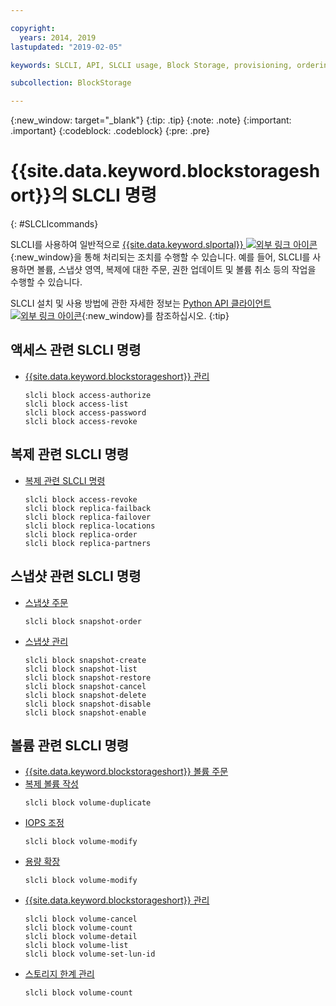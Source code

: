 ```yaml
---

copyright:
  years: 2014, 2019
lastupdated: "2019-02-05"

keywords: SLCLI, API, SLCLI usage, Block Storage, provisioning, ordering, managing

subcollection: BlockStorage

---
```

{:new_window: target="_blank"}
{:tip: .tip}
{:note: .note}
{:important: .important}
{:codeblock: .codeblock}
{:pre: .pre}

# {{site.data.keyword.blockstorageshort}}의 SLCLI 명령
{: #SLCLIcommands}

SLCLI를 사용하여 일반적으로 [{{site.data.keyword.slportal}} ![외부 링크 아이콘](../../icons/launch-glyph.svg "외부 링크 아이콘")](https://control.softlayer.com/){:new_window}을 통해 처리되는 조치를 수행할 수 있습니다. 예를 들어, SLCLI를 사용하면 볼륨, 스냅샷 영역, 복제에 대한 주문, 권한 업데이트 및 볼륨 취소 등의 작업을 수행할 수 있습니다.

SLCLI 설치 및 사용 방법에 관한 자세한 정보는 [Python API 클라이언트 ![외부 링크 아이콘](../../icons/launch-glyph.svg "외부 링크 아이콘")](https://softlayer-python.readthedocs.io/en/latest/cli.html){:new_window}를 참조하십시오.
{:tip}

## 액세스 관련 SLCLI 명령
* [{{site.data.keyword.blockstorageshort}} 관리](/docs/infrastructure/BlockStorage?topic=BlockStorage-managingstorage)  
  ```
  slcli block access-authorize
  slcli block access-list
  slcli block access-password
  slcli block access-revoke
  ```

## 복제 관련 SLCLI 명령

* [복제 관련 SLCLI 명령](/docs/infrastructure/BlockStorage?topic=BlockStorage-replication#clicommands)
  ```
  slcli block access-revoke
  slcli block replica-failback
  slcli block replica-failover
  slcli block replica-locations
  slcli block replica-order
  slcli block replica-partners
  ```

## 스냅샷 관련 SLCLI 명령

* [스냅샷 주문](ordering-/docs/infrastructure/BlockStorage?topic=BlockStorage-snapshots#ordering-snapshot-space-through-the-slcli)
  ```
  slcli block snapshot-order
  ```

* [스냅샷 관리](/docs/infrastructure/BlockStorage?topic=BlockStorage-managingSnapshots)
  ```
  slcli block snapshot-create
  slcli block snapshot-list
  slcli block snapshot-restore
  slcli block snapshot-cancel
  slcli block snapshot-delete
  slcli block snapshot-disable
  slcli block snapshot-enable
  ```

## 볼륨 관련 SLCLI 명령

* [{{site.data.keyword.blockstorageshort}} 볼륨 주문](/docs/infrastructure/BlockStorage?topic=BlockStorage-orderingthroughCLI)
* [복제 볼륨 작성](/docs/infrastructure/BlockStorage?topic=BlockStorage-duplicatevolume)
  ```
  slcli block volume-duplicate
  ```
* [IOPS 조정](/docs/infrastructure/BlockStorage?topic=BlockStorage-adjustingIOPS#steps)
  ```
  slcli block volume-modify
  ```
* [용량 확장](/docs/infrastructure/BlockStorage?topic=BlockStorage-expandingcapacity#steps)
  ```
  slcli block volume-modify
  ```
* [{{site.data.keyword.blockstorageshort}} 관리](/docs/infrastructure/BlockStorage?topic=BlockStorage-managingstorage)  
  ```
  slcli block volume-cancel
  slcli block volume-count
  slcli block volume-detail
  slcli block volume-list
  slcli block volume-set-lun-id
  ```
* [스토리지 한계 관리](/docs/infrastructure/BlockStorage?topic=BlockStorage-managingstoragelimits)  
  ```
  slcli block volume-count
  ```
